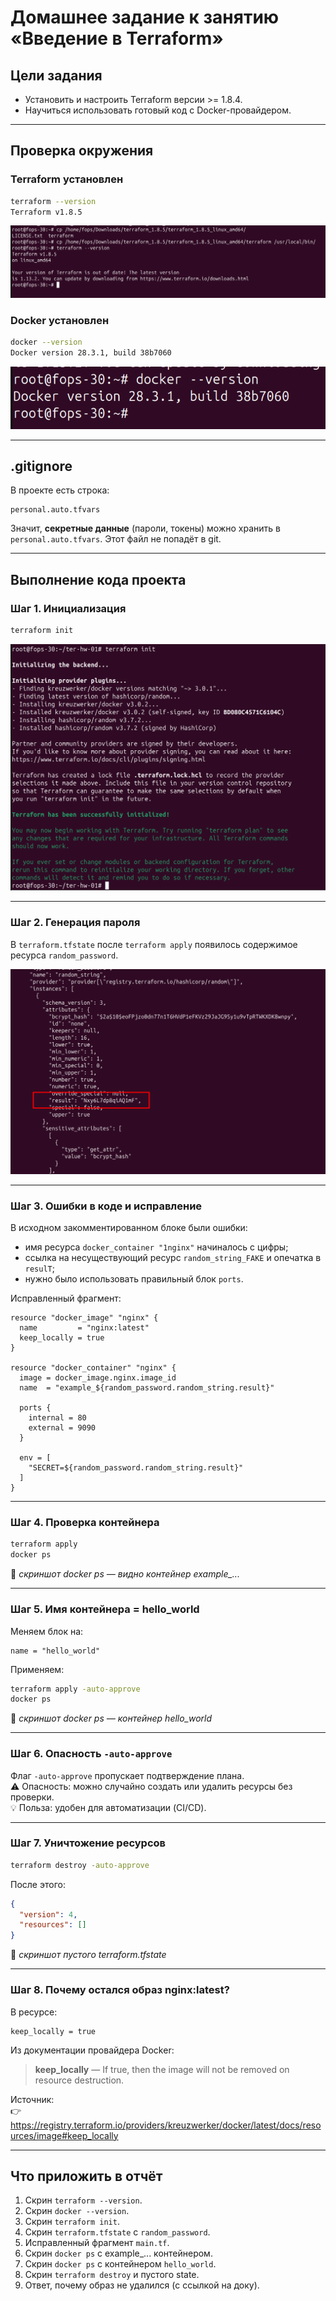# Домашнее задание к занятию «Введение в Terraform»

## Цели задания
- Установить и настроить Terraform версии >= 1.8.4.  
- Научиться использовать готовый код с Docker-провайдером.  

---

## Проверка окружения

### Terraform установлен
```bash
terraform --version
Terraform v1.8.5
```
![text](img/1.png)

### Docker установлен
```bash
docker --version
Docker version 28.3.1, build 38b7060
```
![text](img/2.png)

---

## .gitignore
В проекте есть строка:
```gitignore
personal.auto.tfvars
```
Значит, **секретные данные** (пароли, токены) можно хранить в `personal.auto.tfvars`. Этот файл не попадёт в git.  

---

## Выполнение кода проекта

### Шаг 1. Инициализация
```bash
terraform init
```
![text](img/3.png)

---

### Шаг 2. Генерация пароля
В `terraform.tfstate` после `terraform apply` появилось содержимое ресурса `random_password`.  

![text](img/4.png)

---

### Шаг 3. Ошибки в коде и исправление

В исходном закомментированном блоке были ошибки:
- имя ресурса `docker_container "1nginx"` начиналось с цифры;
- ссылка на несуществующий ресурс `random_string_FAKE` и опечатка в `resulT`;
- нужно было использовать правильный блок `ports`.

Исправленный фрагмент:
```hcl
resource "docker_image" "nginx" {
  name         = "nginx:latest"
  keep_locally = true
}

resource "docker_container" "nginx" {
  image = docker_image.nginx.image_id
  name  = "example_${random_password.random_string.result}"

  ports {
    internal = 80
    external = 9090
  }

  env = [
    "SECRET=${random_password.random_string.result}"
  ]
}
```

---

### Шаг 4. Проверка контейнера
```bash
terraform apply
docker ps
```
📎 *скриншот docker ps — видно контейнер example_...*

---

### Шаг 5. Имя контейнера = hello_world
Меняем блок на:
```hcl
name = "hello_world"
```

Применяем:
```bash
terraform apply -auto-approve
docker ps
```
📎 *скриншот docker ps — контейнер hello_world*

---

### Шаг 6. Опасность `-auto-approve`
Флаг `-auto-approve` пропускает подтверждение плана.  
⚠️ Опасность: можно случайно создать или удалить ресурсы без проверки.  
💡 Польза: удобен для автоматизации (CI/CD).  

---

### Шаг 7. Уничтожение ресурсов
```bash
terraform destroy -auto-approve
```

После этого:
```json
{
  "version": 4,
  "resources": []
}
```
📎 *скриншот пустого terraform.tfstate*

---

### Шаг 8. Почему остался образ nginx:latest?
В ресурсе:
```hcl
keep_locally = true
```

Из документации провайдера Docker:  
> **keep_locally** — If true, then the image will not be removed on resource destruction.  

Источник:  
👉 https://registry.terraform.io/providers/kreuzwerker/docker/latest/docs/resources/image#keep_locally

---

## Что приложить в отчёт
1. Скрин `terraform --version`.  
2. Скрин `docker --version`.  
3. Скрин `terraform init`.  
4. Скрин `terraform.tfstate` с `random_password`.  
5. Исправленный фрагмент `main.tf`.  
6. Скрин `docker ps` с example\_... контейнером.  
7. Скрин `docker ps` с контейнером `hello_world`.  
8. Скрин `terraform destroy` и пустого state.  
9. Ответ, почему образ не удалился (с ссылкой на доку).  
